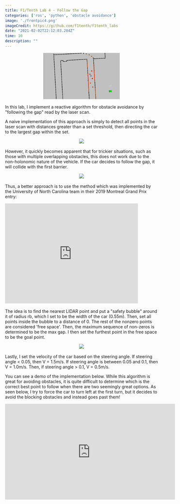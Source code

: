 ```yaml
---
title: F1/Tenth Lab 4 - Follow the Gap
categories: ['ros', 'python', 'obstacle avoidance']
image: './frontpic4.png'
imageCredit: https://github.com/f1tenth/f1tenth_labs
date: "2021-02-02T22:12:03.284Z"
time: 10
description: ""
---
```

<p style="text-align:center">
<img src="./frontpic4.png" width="50%" ></p>

In this lab, I implement a reactive algorithm for obstacle avoidance by "following the gap" read by the laser scan.

A naive implementation of this approach is simply to detect all points in the laser scan with distances greater than a set threshold, then directing the car to the largest gap within the set. 

<p style="text-align:center">
<img src="https://s3.us-east-2.amazonaws.com/wesleyyee.com/f1tenth/lab4/followgap1.png" width="50%" ></p>

However, it quickly becomes apparent that for trickier situations, such as those with multiple overlapping obstacles, this does not work due to the non-holonomic nature of the vehicle. If the car decides to follow the gap, it will collide with the first barrier.

<p style="text-align:center">
<img src="https://s3.us-east-2.amazonaws.com/wesleyyee.com/f1tenth/lab4/followgap2.png" width="50%" ></p>

Thus, a better approach is to use the method which was implemented by the University of North Carolina team in their 2019 Montreal Grand Prix entry:

<iframe width="438" height="329" src="https://www.youtube.com/embed/ctTJHueaTcY" frameborder="0" allow="accelerometer; autoplay; clipboard-write; encrypted-media; gyroscope; picture-in-picture" allowfullscreen></iframe>

The idea is to find the nearest LIDAR point and put a "safety bubble" around it of radius rb, which I set to be the width of the car (0.55m). Then, set all points inside the bubble to a distance of 0. The rest of the nonzero points are considered 'free space'. Then, the maximum sequence of non-zeros is determined to be the max gap. I then set the furthest point in the free space to be the goal point. 

<p style="text-align:center">
<img src="https://s3.us-east-2.amazonaws.com/wesleyyee.com/f1tenth/lab4/followgap3.png" width="30%" ></p>

Lastly, I set the velocity of the car based on the steering angle. If steering angle < 0.05, then V = 1.5m/s. If steering angle is between 0.05 and 0.1, then V = 1.0m/s. Then, if steering angle > 0.1, V = 0.5m/s.

You can see a demo of the implementation below. While this algorithm is great for avoiding obstacles, it is quite difficult to determine which is the correct best point to follow when there are two seemingly great options. As seen below, I try to force the car to turn left at the first turn, but it decides to avoid the blocking obstacles and instead goes past them!

<iframe width="560" height="315" src="https://www.youtube.com/embed/i7uwwDOwg2Y" frameborder="0" allow="accelerometer; autoplay; clipboard-write; encrypted-media; gyroscope; picture-in-picture" allowfullscreen></iframe>